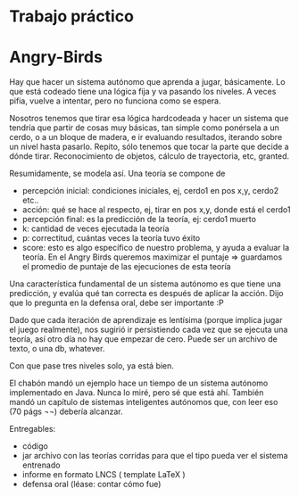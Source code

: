 # Trabajo práctico
# Angry-Birds

Hay que hacer un sistema autónomo que aprenda a jugar, básicamente.
Lo que está codeado tiene una lógica fija y va pasando los niveles.
A veces pifia, vuelve a intentar, pero no funciona como se espera.


Nosotros tenemos que tirar esa lógica hardcodeada y hacer un sistema que tendría que partir de cosas muy básicas, tan simple como ponérsela a un cerdo, o a un bloque de madera, e ir evaluando resultados, iterando sobre un nivel hasta pasarlo. Repito, sólo tenemos que tocar la parte que decide a dónde tirar. Reconocimiento de objetos, cálculo de trayectoria, etc, granted.


Resumidamente, se modela así. Una teoría se compone de
* percepción inicial: condiciones iniciales, ej, cerdo1 en pos x,y, cerdo2 etc..
* acción: qué se hace al respecto, ej, tirar en pos x,y, donde está el cerdo1
* percepción final: es la predicción de la teoría, ej: cerdo1 muerto
* k: cantidad de veces ejecutada la teoría
* p: correctitud, cuántas veces la teoría tuvo éxito
* score: esto es algo específico de nuestro problema, y ayuda a evaluar la teoría. En el Angry Birds queremos maximizar el puntaje => guardamos el promedio de puntaje de las ejecuciones de esta teoría


Una característica fundamental de un sistema autónomo es que tiene una predicción, y evalúa qué tan correcta es después de aplicar la acción. Dijo que lo pregunta en la defensa oral, debe ser importante :P


Dado que cada iteración de aprendizaje es lentísima (porque implica jugar el juego realmente), nos sugirió ir persistiendo cada vez que se ejecuta una teoría, así otro día no hay que empezar de cero. Puede ser un archivo de texto, o una db, whatever.


Con que pase tres niveles solo, ya está bien.


El chabón mandó un ejemplo hace un tiempo de un sistema autónomo implementado en Java. Nunca lo miré, pero sé que está ahí. También mandó un capítulo de sistemas inteligentes autónomos que, con leer eso (70 págs ¬¬) debería alcanzar.


Entregables:
*  código
*  jar archivo con las teorías corridas para que el tipo pueda ver el sistema entrenado
*  informe en formato LNCS ( template LaTeX )
*  defensa oral (léase: contar cómo fue)
